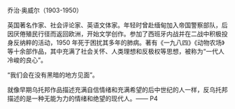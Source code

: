 乔治·奥威尔（1903-1950）

英国著名作家、社会评论家、英语文体家。年轻时曾赴缅甸加入帝国警察部队，后因厌倦殖民行径而返回欧洲，开始文学创作。参加了西班牙内战并在二战中积极投身反纳粹的活动，1950 年死于困扰其多年的肺病。著有《一九八四》《动物农场》等十余部作品，其中充满了社会关怀、人类理想和反极权等思想，被称为“一代人冷峻的良心”。

“我们会在没有黑暗的地方见面”。

就像早期乌托邦作品描述充满自信情绪和充满希望的后中世纪的人一样，反乌托邦描述的是一种无能为力的情绪和绝望的现代人。—— P4